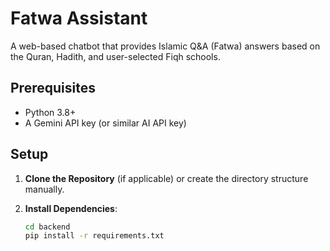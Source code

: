 # Fatwa Assistant

A web-based chatbot that provides Islamic Q&A (Fatwa) answers based on the Quran, Hadith, and user-selected Fiqh schools.

## Prerequisites

- Python 3.8+
- A Gemini API key (or similar AI API key)

## Setup

1. **Clone the Repository** (if applicable) or create the directory structure manually.

2. **Install Dependencies**:
   ```bash
   cd backend
   pip install -r requirements.txt